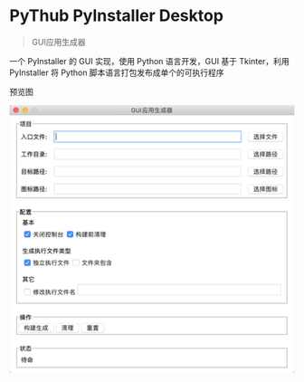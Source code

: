 # PyThub PyInstaller Desktop

> GUI应用生成器


一个 PyInstaller 的 GUI 实现，使用 Python 语言开发，GUI 基于 Tkinter，利用 PyInstaller 将 Python 脚本语言打包发布成单个的可执行程序

预览图

![WX20201114-205346@2x](resources/screenshots/WX20201114-205346@2x.png)
